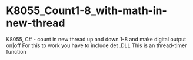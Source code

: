 # K8055_Count1-8_with-math-in-new-thread
K8055, C# - count in new thread up and down 1-8 and make digital output on|off
For this to work you have to include det .DLL 
This is an thread-timer function
